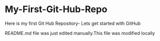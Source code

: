 # My-First-Git-Hub-Repo
Here is my first Git Hub Repository- Lets get started with GitHub

README.md file was just edited manually.This file was modified locally
